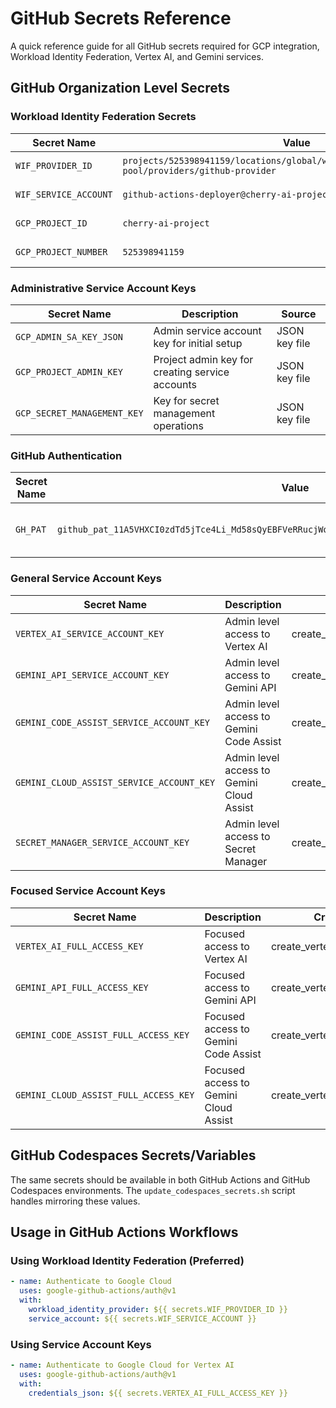 # GitHub Secrets Reference

A quick reference guide for all GitHub secrets required for GCP integration, Workload Identity Federation, Vertex AI, and Gemini services.

## GitHub Organization Level Secrets

### Workload Identity Federation Secrets

| Secret Name           | Value                                                                                                | Source                |
| --------------------- | ---------------------------------------------------------------------------------------------------- | --------------------- |
| `WIF_PROVIDER_ID`     | `projects/525398941159/locations/global/workloadIdentityPools/github-pool/providers/github-provider` | Terraform output      |
| `WIF_SERVICE_ACCOUNT` | `github-actions-deployer@cherry-ai-project.iam.gserviceaccount.com`                                  | Terraform output      |
| `GCP_PROJECT_ID`      | `cherry-ai-project`                                                                                  | Project configuration |
| `GCP_PROJECT_NUMBER`  | `525398941159`                                                                                       | Project configuration |

### Administrative Service Account Keys

| Secret Name                 | Description                                     | Source        |
| --------------------------- | ----------------------------------------------- | ------------- |
| `GCP_ADMIN_SA_KEY_JSON`     | Admin service account key for initial setup     | JSON key file |
| `GCP_PROJECT_ADMIN_KEY`     | Project admin key for creating service accounts | JSON key file |
| `GCP_SECRET_MANAGEMENT_KEY` | Key for secret management operations            | JSON key file |

### GitHub Authentication

| Secret Name | Value                                                                                           | Purpose                      |
| ----------- | ----------------------------------------------------------------------------------------------- | ---------------------------- |
| `GH_PAT`    | `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` | GitHub Personal Access Token |

### General Service Account Keys

| Secret Name                               | Description                               | Created By                                    |
| ----------------------------------------- | ----------------------------------------- | --------------------------------------------- |
| `VERTEX_AI_SERVICE_ACCOUNT_KEY`           | Admin level access to Vertex AI           | create_service_accounts_and_update_secrets.sh |
| `GEMINI_API_SERVICE_ACCOUNT_KEY`          | Admin level access to Gemini API          | create_service_accounts_and_update_secrets.sh |
| `GEMINI_CODE_ASSIST_SERVICE_ACCOUNT_KEY`  | Admin level access to Gemini Code Assist  | create_service_accounts_and_update_secrets.sh |
| `GEMINI_CLOUD_ASSIST_SERVICE_ACCOUNT_KEY` | Admin level access to Gemini Cloud Assist | create_service_accounts_and_update_secrets.sh |
| `SECRET_MANAGER_SERVICE_ACCOUNT_KEY`      | Admin level access to Secret Manager      | create_service_accounts_and_update_secrets.sh |

### Focused Service Account Keys

| Secret Name                           | Description                           | Created By                   |
| ------------------------------------- | ------------------------------------- | ---------------------------- |
| `VERTEX_AI_FULL_ACCESS_KEY`           | Focused access to Vertex AI           | create_vertex_gemini_keys.sh |
| `GEMINI_API_FULL_ACCESS_KEY`          | Focused access to Gemini API          | create_vertex_gemini_keys.sh |
| `GEMINI_CODE_ASSIST_FULL_ACCESS_KEY`  | Focused access to Gemini Code Assist  | create_vertex_gemini_keys.sh |
| `GEMINI_CLOUD_ASSIST_FULL_ACCESS_KEY` | Focused access to Gemini Cloud Assist | create_vertex_gemini_keys.sh |

## GitHub Codespaces Secrets/Variables

The same secrets should be available in both GitHub Actions and GitHub Codespaces environments. The `update_codespaces_secrets.sh` script handles mirroring these values.

## Usage in GitHub Actions Workflows

### Using Workload Identity Federation (Preferred)

```yaml
- name: Authenticate to Google Cloud
  uses: google-github-actions/auth@v1
  with:
    workload_identity_provider: ${{ secrets.WIF_PROVIDER_ID }}
    service_account: ${{ secrets.WIF_SERVICE_ACCOUNT }}
```

### Using Service Account Keys

```yaml
- name: Authenticate to Google Cloud for Vertex AI
  uses: google-github-actions/auth@v1
  with:
    credentials_json: ${{ secrets.VERTEX_AI_FULL_ACCESS_KEY }}
```
